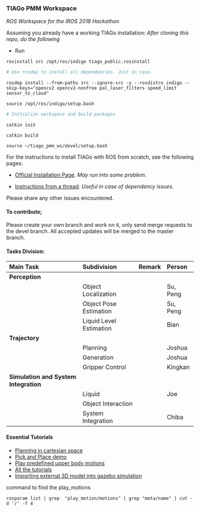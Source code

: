 ### TIAGo PMM Workspace
*ROS Workspace for the IROS 2018 Hackathon*

Assuming you already have a working TIAGo installation:
*After cloning this repo, do the following*
* Run

`rosinstall src /opt/ros/indigo tiago_public.rosinstall`

```python
# Use rosdep to install all dependencies. Just in case.
```

`rosdep install --from-paths src --ignore-src -y --rosdistro indigo --skip-keys="opencv2 opencv2-nonfree pal_laser_filters speed_limit sensor_to_cloud"`

`source /opt/ros/indigo/setup.bash`

```python
# Initialize workspace and build packages
```

`catkin init`

`catkin build`

`source ~/tiago_pmm_ws/devel/setup.bash`

For the instructions to install TIAGo with ROS from scratch, see the following pages:
* [Official Installation Page](http://wiki.ros.org/Robots/TIAGo/Tutorials/Installation/TiagoSimulation). *May run into some problem.*

* [Instructions from a thread](https://answers.ros.org/question/283875/dependency-error-while-installing-tiago/). *Useful in case of dependency issues.*

Please share any other issues encountered.

#### To contribute;
Please create your own branch and work on it, only send merge requests to the devel branch. 
All accepted updates will be merged to the master branch.


#### Tasks Division:
|Main Task |Subdivision |Remark |Person |
|:-----|:-----|:-----|:-----|
|**Perception** |	|	|	|
|				|Object Localization	|	|Su, Peng	|
|				|Object Pose Estimation	|	|Su, Peng	|
|				|Liquid Level Estimation	|	|Bian	|
|**Trajectory**|	|	|
|				|Planning	|	|Joshua	|
|				|Generation	|	|Joshua	|
|				|Gripper Control	|	|Kingkan	|
|**Simulation and System Integration** |	|	|
|				|Liquid	|	|Joe	|
|				|Object Interaction	|	|	|
|				|System Integration	|	|Chiba	|


#### Essential Tutorials
* [Planning in cartesian space](http://wiki.ros.org/Robots/TIAGo/Tutorials/MoveIt/Planning_cartesian_space)
* [Pick and Place demo](http://wiki.ros.org/Robots/TIAGo/Tutorials/MoveIt/Pick_place)
* [Play predefined upper body motions](http://wiki.ros.org/Robots/TIAGo/Tutorials/motions/play_motion)
* [All the tutorials](http://wiki.ros.org/Robots/TIAGo/Tutorials)
* [Importing external 3D model into gazebo simulation](https://www.youtube.com/watch?v=aP4sDyrRzpU)


command to find the play_motions
```
rosparam list | grep  "play_motion/motions" | grep "meta/name" | cut -d '/' -f 4
```